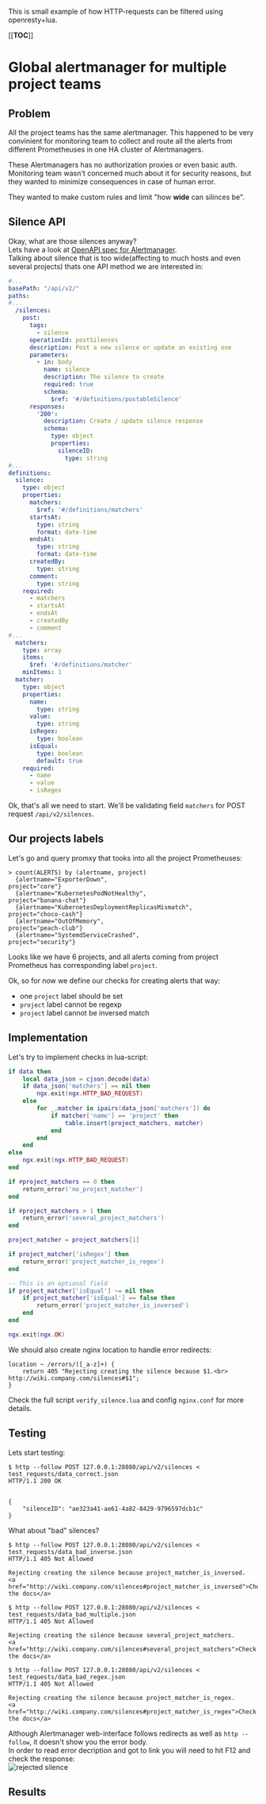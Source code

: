 
This is small example of how HTTP-requests can be filtered using openresty+lua.

[[__TOC__]]

# Global alertmanager for multiple project teams

## Problem

All the project teams has the same alertmanager. This happened to be very convinient for monitoring team to collect and route all the alerts from different Prometheuses in one HA cluster of Alertmanagers.

These Alertmanagers has no authorization proxies or even basic auth. Monitoring team wasn't concerned much about it for security reasons, but they wanted to minimize consequences in case of human error.

They wanted to make custom rules and limit "how **wide** can silinces be".

## Silence API

Okay, what are those silences anyway?  
Lets have a look at [OpenAPI spec for Alertmanager](https://github.com/prometheus/alertmanager/blob/v0.25.0/api/v2/openapi.yaml).  
Talking about silence that is too wide(affecting to much hosts and even several projects) thats one API method we are interested in:
```yaml
#...
basePath: "/api/v2/"
paths:
#...
  /silences:
    post:
      tags:
        - silence
      operationId: postSilences
      description: Post a new silence or update an existing one
      parameters:
        - in: body
          name: silence
          description: The silence to create
          required: true
          schema:
            $ref: '#/definitions/postableSilence'
      responses:
        '200':
          description: Create / update silence response
          schema:
            type: object
            properties:
              silenceID:
                type: string
#...
definitions:
  silence:
    type: object
    properties:
      matchers:
        $ref: '#/definitions/matchers'
      startsAt:
        type: string
        format: date-time
      endsAt:
        type: string
        format: date-time
      createdBy:
        type: string
      comment:
        type: string
    required:
      - matchers
      - startsAt
      - endsAt
      - createdBy
      - comment
#...
  matchers:
    type: array
    items:
      $ref: '#/definitions/matcher'
    minItems: 1
  matcher:
    type: object
    properties:
      name:
        type: string
      value:
        type: string
      isRegex:
        type: boolean
      isEqual:
        type: boolean
        default: true
    required:
      - name
      - value
      - isRegex
```

Ok, that's all we need to start. We'll be validating field `matchers` for POST request `/api/v2/silences`.  

## Our projects labels

Let's go and query promxy that tooks into all the project Prometheuses:
```
> count(ALERTS) by (alertname, project)
  {alertname="ExporterDown",                            project="core"}
  {alertname="KubernetesPodNotHealthy",                 project="banana-chat"}
  {alertname="KubernetesDeploymentReplicasMismatch",    project="choco-cash"}
  {alertname="OutOfMemory",                             project="peach-club"}
  {alertname="SystemdServiceCrashed",                   project="security"}
```

Looks like we have 6 projects, and all alerts coming from project Prometheus has corresponding label `project`.

Ok, so for now we define our checks for creating alerts that way:
* one `project` label should be set
* `project` label cannot be regexp
* `project` label cannot be inversed match

## Implementation

Let's try to implement checks in lua-script:
```lua
if data then
    local data_json = cjson.decode(data)
    if data_json['matchers'] == nil then
        ngx.exit(ngx.HTTP_BAD_REQUEST)
    else
        for _,matcher in ipairs(data_json['matchers']) do
            if matcher['name'] == 'project' then
                table.insert(project_matchers, matcher)
            end
        end
    end
else
    ngx.exit(ngx.HTTP_BAD_REQUEST)
end

if #project_matchers == 0 then
    return_error('no_project_matcher')
end

if #project_matchers > 1 then
    return_error('several_project_matchers')
end

project_matcher = project_matchers[1]

if project_matcher['isRegex'] then
    return_error('project_matcher_is_regex')
end

-- This is an optional field
if project_matcher['isEqual'] ~= nil then
    if project_matcher['isEqual'] == false then
        return_error('project_matcher_is_inversed')
    end
end

ngx.exit(ngx.OK)
```

We should also create nginx location to handle error redirects:
```
location ~ /errors/([_a-z]+) {
    return 405 "Rejecting creating the silence because $1.<br> http://wiki.company.com/silences#$1";
}
```
Check the full script `verify_silence.lua` and config `nginx.conf` for more details.


## Testing

Lets start testing:
```
$ http --follow POST 127.0.0.1:28080/api/v2/silences < test_requests/data_correct.json
HTTP/1.1 200 OK


{
    "silenceID": "ae323a41-ae61-4a82-8429-9796597dcb1c"
}
```

What about "bad" silences? 
```
$ http --follow POST 127.0.0.1:28080/api/v2/silences < test_requests/data_bad_inverse.json
HTTP/1.1 405 Not Allowed

Rejecting creating the silence because project_matcher_is_inversed.
<a href="http://wiki.company.com/silences#project_matcher_is_inversed">Check the docs</a>

$ http --follow POST 127.0.0.1:28080/api/v2/silences < test_requests/data_bad_multiple.json
HTTP/1.1 405 Not Allowed

Rejecting creating the silence because several_project_matchers.
<a href="http://wiki.company.com/silences#several_project_matchers">Check the docs</a>

$ http --follow POST 127.0.0.1:28080/api/v2/silences < test_requests/data_bad_regex.json
HTTP/1.1 405 Not Allowed

Rejecting creating the silence because project_matcher_is_regex.
<a href="http://wiki.company.com/silences#project_matcher_is_regex">Check the docs</a>
```

Although Alertmanager web-interface follows redirects as well as `http --follow`, it doesn't show you the error body.  
In order to read error decription and got to link you will need to hit F12 and check the response:  
![rejected silence](./images/rejected_silence.png)


## Results

